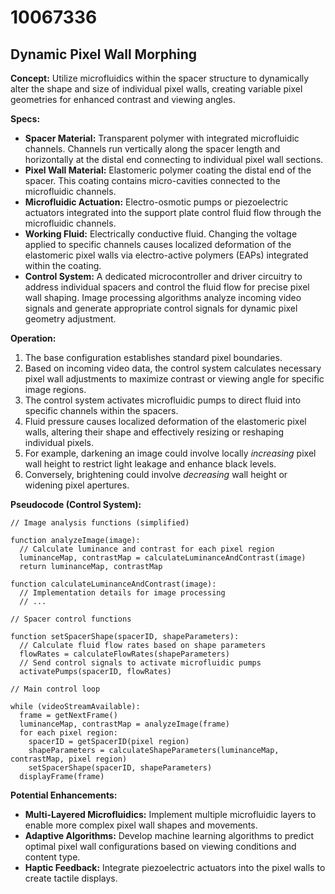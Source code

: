 # 10067336

## Dynamic Pixel Wall Morphing

**Concept:** Utilize microfluidics within the spacer structure to dynamically alter the shape and size of individual pixel walls, creating variable pixel geometries for enhanced contrast and viewing angles.

**Specs:**

*   **Spacer Material:** Transparent polymer with integrated microfluidic channels. Channels run vertically along the spacer length and horizontally at the distal end connecting to individual pixel wall sections.
*   **Pixel Wall Material:**  Elastomeric polymer coating the distal end of the spacer. This coating contains micro-cavities connected to the microfluidic channels.
*   **Microfluidic Actuation:**  Electro-osmotic pumps or piezoelectric actuators integrated into the support plate control fluid flow through the microfluidic channels.
*   **Working Fluid:**  Electrically conductive fluid.  Changing the voltage applied to specific channels causes localized deformation of the elastomeric pixel walls via electro-active polymers (EAPs) integrated within the coating.
*   **Control System:** A dedicated microcontroller and driver circuitry to address individual spacers and control the fluid flow for precise pixel wall shaping.  Image processing algorithms analyze incoming video signals and generate appropriate control signals for dynamic pixel geometry adjustment.

**Operation:**

1.  The base configuration establishes standard pixel boundaries.
2.  Based on incoming video data, the control system calculates necessary pixel wall adjustments to maximize contrast or viewing angle for specific image regions.
3.  The control system activates microfluidic pumps to direct fluid into specific channels within the spacers.
4.  Fluid pressure causes localized deformation of the elastomeric pixel walls, altering their shape and effectively resizing or reshaping individual pixels.  
5.  For example, darkening an image could involve locally *increasing* pixel wall height to restrict light leakage and enhance black levels.
6.  Conversely, brightening could involve *decreasing* wall height or widening pixel apertures.

**Pseudocode (Control System):**

```
// Image analysis functions (simplified)

function analyzeImage(image):
  // Calculate luminance and contrast for each pixel region
  luminanceMap, contrastMap = calculateLuminanceAndContrast(image)
  return luminanceMap, contrastMap

function calculateLuminanceAndContrast(image):
  // Implementation details for image processing
  // ...

// Spacer control functions

function setSpacerShape(spacerID, shapeParameters):
  // Calculate fluid flow rates based on shape parameters
  flowRates = calculateFlowRates(shapeParameters)
  // Send control signals to activate microfluidic pumps
  activatePumps(spacerID, flowRates)

// Main control loop

while (videoStreamAvailable):
  frame = getNextFrame()
  luminanceMap, contrastMap = analyzeImage(frame)
  for each pixel region:
    spacerID = getSpacerID(pixel region)
    shapeParameters = calculateShapeParameters(luminanceMap, contrastMap, pixel region)
    setSpacerShape(spacerID, shapeParameters)
  displayFrame(frame)
```

**Potential Enhancements:**

*   **Multi-Layered Microfluidics:** Implement multiple microfluidic layers to enable more complex pixel wall shapes and movements.
*   **Adaptive Algorithms:** Develop machine learning algorithms to predict optimal pixel wall configurations based on viewing conditions and content type.
*   **Haptic Feedback:** Integrate piezoelectric actuators into the pixel walls to create tactile displays.